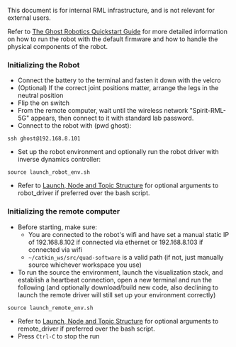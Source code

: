 This document is for internal RML infrastructure, and is not relevant for external users.

Refer to [The Ghost Robotics Quickstart Guide](https://cmu.app.box.com/file/782269653421) for more detailed information on how to run the robot with the default firmware and how to handle the physical components of the robot.

### Initializing the Robot
- Connect the battery to the terminal and fasten it down with the velcro
- (Optional) If the correct joint positions matter, arrange the legs in the neutral position
- Flip the on switch
- From the remote computer, wait until the wireless network "Spirit-RML-5G" appears, then connect to it with standard lab password.
- Connect to the robot with (pwd ghost):
```
ssh ghost@192.168.8.101
```
- Set up the robot environment and optionally run the robot driver with inverse dynamics controller:
```
source launch_robot_env.sh
```
- Refer to [Launch, Node and Topic Structure](https://github.com/robomechanics/quad-software/wiki/3.-Launch,-Node,-and-Topic-Structure) for optional arguments to robot_driver if preferred over the bash script.

### Initializing the remote computer
- Before starting, make sure:
  - You are connected to the robot's wifi and have set a manual static IP of 192.168.8.102 if connected via ethernet or 192.168.8.103 if connected via wifi
  - `~/catkin_ws/src/quad-software` is a valid path (if not, just manually source whichever workspace you use)
- To run the source the environment, launch the visualization stack, and establish a heartbeat connection, open a new terminal and run the following (and optionally download/build new code, also declining to launch the remote driver will still set up your environment correctly)
```
source launch_remote_env.sh
```
- Refer to [Launch, Node and Topic Structure](https://github.com/robomechanics/quad-software/wiki/3.-Launch,-Node,-and-Topic-Structure) for optional arguments to remote_driver if preferred over the bash script.
- Press `Ctrl-C` to stop the run